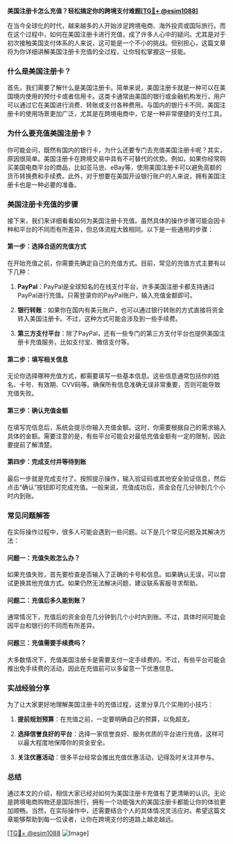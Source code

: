 **美国注册卡怎么充值？轻松搞定你的跨境支付难题[[TG💪+ @esim1088](https://t.me/s/esim1088)]**

在当今全球化的时代，越来越多的人开始涉足跨境电商、海外投资或国际旅行。而在这个过程中，如何在美国注册卡进行充值，成了许多人心中的疑问。尤其是对于初次接触美国支付体系的人来说，这可能是一个不小的挑战。但别担心，这篇文章将为你详细讲解美国注册卡充值的全过程，让你轻松掌握这一技能。

### 什么是美国注册卡？

首先，我们需要了解什么是美国注册卡。简单来说，美国注册卡就是一种可以在美国境内使用的预付卡或者信用卡。这类卡通常由美国的银行或金融机构发行，用户可以通过它在美国进行消费、转账或支付各种费用。与国内的银行卡不同，美国注册卡的使用场景更加广泛，尤其是在跨境电商中，它是一种非常便捷的支付工具。

### 为什么要充值美国注册卡？

你可能会问，既然有国内的银行卡，为什么还要专门去充值美国注册卡呢？其实，原因很简单。美国注册卡在跨境交易中具有不可替代的优势。例如，如果你经常购买美国电商平台的商品，比如亚马逊、eBay等，使用美国注册卡可以避免高额的货币转换费和手续费。此外，对于想要在美国开设银行账户的人来说，拥有美国注册卡也是一种必要的准备。

### 美国注册卡充值的步骤

接下来，我们来详细看看如何为美国注册卡充值。虽然具体的操作步骤可能会因卡种和平台的不同而有所差异，但总体流程大致相同。以下是一些通用的步骤：

#### 第一步：选择合适的充值方式

在开始充值之前，你需要先确定自己的充值方式。目前，常见的充值方式主要有以下几种：

1. **PayPal**：PayPal是全球知名的在线支付平台，许多美国注册卡都支持通过PayPal进行充值。只需登录你的PayPal账户，输入充值金额即可。
   
2. **银行转账**：如果你在国内有美元账户，也可以通过银行转账的方式直接将资金转入美国注册卡。不过，这种方式可能会涉及到一些手续费。

3. **第三方支付平台**：除了PayPal，还有一些专门的第三方支付平台也提供美国注册卡充值服务，比如支付宝、微信支付等。

#### 第二步：填写相关信息

无论你选择哪种充值方式，都需要填写一些基本信息。这些信息通常包括你的姓名、卡号、有效期、CVV码等。确保所有信息准确无误非常重要，否则可能导致充值失败。

#### 第三步：确认充值金额

在填写完信息后，系统会提示你输入充值金额。这时，你需要根据自己的需求输入具体的金额。需要注意的是，有些平台可能会对最低充值金额有一定的限制，因此要提前了解清楚。

#### 第四步：完成支付并等待到账

最后一步就是完成支付了。按照提示操作，输入验证码或其他安全验证信息，然后点击“确认”按钮即可完成充值。一般来说，充值成功后，资金会在几分钟到几个小时内到账。

### 常见问题解答

在实际操作过程中，很多人可能会遇到一些问题。以下是几个常见问题及其解决方法：

#### 问题一：充值失败怎么办？

如果充值失败，首先要检查是否输入了正确的卡号和信息。如果确认无误，可以尝试更换其他充值方式。如果仍然无法解决问题，建议联系客服寻求帮助。

#### 问题二：充值后多久能到账？

通常情况下，充值后的资金会在几分钟到几个小时内到账。不过，具体时间可能会因平台和银行的不同而有所差异。

#### 问题三：充值需要手续费吗？

大多数情况下，充值美国注册卡是需要支付一定手续费的。不过，有些平台可能会推出免手续费的活动，因此在充值前可以多留意一下优惠信息。

### 实战经验分享

为了让大家更好地理解美国注册卡的充值过程，这里分享几个实用的小技巧：

1. **提前规划预算**：在充值之前，一定要明确自己的预算，以免超支。

2. **选择信誉良好的平台**：选择一家信誉良好、服务优质的平台进行充值，这样可以最大程度地保障你的资金安全。

3. **关注优惠活动**：很多平台经常会推出充值优惠活动，记得及时关注并参与。

### 总结

通过本文的介绍，相信大家已经对如何为美国注册卡充值有了更清晰的认识。无论是跨境电商购物还是国际旅行，拥有一个功能强大的美国注册卡都能让你的体验更加顺畅。当然，在实际操作中，还需要结合个人的具体情况灵活应对。希望这篇文章能够帮助到每一位读者，让你在跨境支付的道路上越走越远。

[[TG💪+ @esim1088](https://t.me/s/esim1088) ![Image](https://i.postimg.cc/4NQfJmqS/Snipaste-2025-05-13-00-14-12.png)]